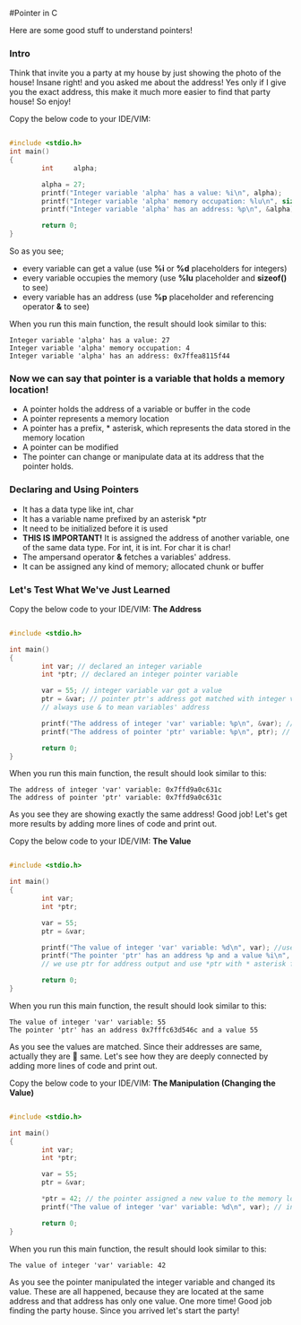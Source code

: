 #Pointer in C

Here are some good stuff to understand pointers!

### Intro
Think that invite you a party at my house by just showing the photo of the house!
Insane right! and you asked me about the address! Yes only if I give you the exact address, this make it much more easier to find that party house! So enjoy!

Copy the below code to your IDE/VIM:

```c

#include <stdio.h>
int main()
{
        int     alpha;

        alpha = 27;
        printf("Integer variable 'alpha' has a value: %i\n", alpha);
        printf("Integer variable 'alpha' memory occupation: %lu\n", sizeof(alpha));
        printf("Integer variable 'alpha' has an address: %p\n", &alpha);

        return 0;
}
```
So as you see;
- every variable can get a value (use **%i** or **%d** placeholders for integers)
- every variable occupies the memory (use **%lu** placeholder and **sizeof()** to see)
- every variable has an address (use **%p** placeholder and referencing operator **&** to see)

When you run this main function, the result should look similar to this:
```
Integer variable 'alpha' has a value: 27
Integer variable 'alpha' memory occupation: 4
Integer variable 'alpha' has an address: 0x7ffea8115f44
```
### Now we can say that pointer is a variable that holds a memory location!
- A pointer holds the address of a variable or buffer in the code
- A pointer represents a memory location
- A pointer has a prefix, * asterisk, which represents the data stored in the memory location
- A pointer can be modified
- The pointer can change or manipulate data at its address that the pointer holds.

### Declaring and Using Pointers
- It has a data type like int, char 
- It has a variable name prefixed by an asterisk *ptr
- It need to be initialized before it is used
- **THIS IS IMPORTANT!** It is assigned the address of another variable, one of the same data type. 
For int, it is int. For char it is char!
- The ampersand operator **&** fetches a variables' address.
- It can be assigned any kind of memory; allocated chunk or buffer 

### Let's Test What We've Just Learned

Copy the below code to your IDE/VIM:
**The Address**

```c

#include <stdio.h>

int main()
{
        int var; // declared an integer variable
        int *ptr; // declared an integer pointer variable

        var = 55; // integer variable var got a value
        ptr = &var; // pointer ptr's address got matched with integer variable var's address
        // always use & to mean variables' address

        printf("The address of integer 'var' variable: %p\n", &var); // use & to fetch variables' address
        printf("The address of pointer 'ptr' variable: %p\n", ptr); // use %p placeholder to print address

        return 0;
}
```
When you run this main function, the result should look similar to this:
```
The address of integer 'var' variable: 0x7ffd9a0c631c
The address of pointer 'ptr' variable: 0x7ffd9a0c631c
```
As you see they are showing exactly the same address! Good job!
Let's get more results by adding more lines of code and print out.

Copy the below code to your IDE/VIM:
**The Value**

```c

#include <stdio.h>

int main()
{
        int var; 
        int *ptr;

        var = 55; 
        ptr = &var;

        printf("The value of integer 'var' variable: %d\n", var); //use %d or %i to get the value
        printf("The pointer 'ptr' has an address %p and a value %i\n", ptr, *ptr); // use %p to get address 
        // we use ptr for address output and use *ptr with * asterisk for the value output

        return 0;
}
```
When you run this main function, the result should look similar to this:
```
The value of integer 'var' variable: 55
The pointer 'ptr' has an address 0x7fffc63d546c and a value 55
```
As you see the values are matched.
Since their addresses are same, actually they are :100: same.
Let's see how they are deeply connected by adding more lines of code and print out.

Copy the below code to your IDE/VIM:
**The Manipulation (Changing the Value)**

```c

#include <stdio.h>

int main()
{
        int var; 
        int *ptr;

        var = 55; 
        ptr = &var;

        *ptr = 42; // the pointer assigned a new value to the memory location
        printf("The value of integer 'var' variable: %d\n", var); // integer variable 'var' now represents the new value

        return 0;
}
```
When you run this main function, the result should look similar to this:
```
The value of integer 'var' variable: 42
```

As you see the pointer manipulated the integer variable and changed its value.
These are all happened, because they are located at the same address and that address has only one value.
One more time! Good job finding the party house. Since you arrived let's start the party!
